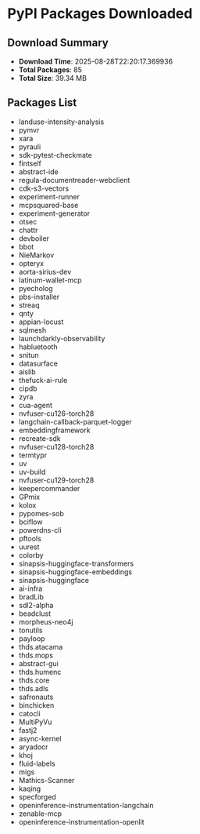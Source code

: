 # PyPI Packages Downloaded

## Download Summary
- **Download Time**: 2025-08-28T22:20:17.369936
- **Total Packages**: 85
- **Total Size**: 39.34 MB

## Packages List
- landuse-intensity-analysis
- pymvr
- xara
- pyrauli
- sdk-pytest-checkmate
- fintself
- abstract-ide
- regula-documentreader-webclient
- cdk-s3-vectors
- experiment-runner
- mcpsquared-base
- experiment-generator
- otsec
- chattr
- devboiler
- bbot
- NieMarkov
- opteryx
- aorta-sirius-dev
- latinum-wallet-mcp
- pyecholog
- pbs-installer
- streaq
- qnty
- appian-locust
- sqlmesh
- launchdarkly-observability
- habluetooth
- snitun
- datasurface
- aislib
- thefuck-ai-rule
- cipdb
- zyra
- cua-agent
- nvfuser-cu126-torch28
- langchain-callback-parquet-logger
- embeddingframework
- recreate-sdk
- nvfuser-cu128-torch28
- termtypr
- uv
- uv-build
- nvfuser-cu129-torch28
- keepercommander
- GPmix
- kolox
- pypomes-sob
- bciflow
- powerdns-cli
- pftools
- uurest
- colorby
- sinapsis-huggingface-transformers
- sinapsis-huggingface-embeddings
- sinapsis-huggingface
- ai-infra
- bradLib
- sdl2-alpha
- beadclust
- morpheus-neo4j
- tonutils
- payloop
- thds.atacama
- thds.mops
- abstract-gui
- thds.humenc
- thds.core
- thds.adls
- safronauts
- binchicken
- catocli
- MultiPyVu
- fastj2
- async-kernel
- aryadocr
- khoj
- fluid-labels
- migs
- Mathics-Scanner
- kaqing
- specforged
- openinference-instrumentation-langchain
- zenable-mcp
- openinference-instrumentation-openlit
